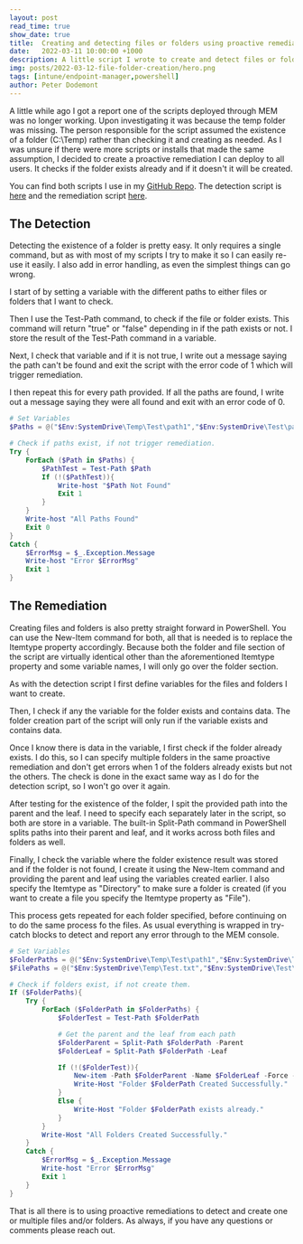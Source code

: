 ```yaml
---
layout: post
read_time: true
show_date: true
title:  Creating and detecting files or folders using proactive remediations in MEM
date:   2022-03-11 10:00:00 +1000
description: A little script I wrote to create and detect files or folders using proactive remediation in MEM.
img: posts/2022-03-12-file-folder-creation/hero.png
tags: [intune/endpoint-manager,powershell]
author: Peter Dodemont
---
```

A little while ago I got a report one of the scripts deployed through MEM was no longer working. Upon investigating it was because the temp folder was missing. The person responsible for the script assumed the existence of a folder (C:\Temp) rather than checking it and creating as needed. As I was unsure if there were more scripts or installs that made the same assumption, I decided to create a proactive remediation I can deploy to all users. It checks if the folder exists already and if it doesn't it will be created.

You can find both scripts I use in my [GitHub Repo](https://github.com/PeterDodemont/Scripts). The detection script is [here](https://github.com/PeterDodemont/Scripts/blob/main/Intune/ProactiveRem-Path-Detection.ps1) and the remediation script [here](https://github.com/PeterDodemont/Scripts/blob/main/Misc/Create-FileAndFolder.ps1).

## The Detection
Detecting the existence of a folder is pretty easy. It only requires a single command, but as with most of my scripts I try to make it so I can easily re-use it easily. I also add in error handling, as even the simplest things can go wrong.

I start of by setting a variable with the different paths to either files or folders that I want to check.

Then I use the Test-Path command, to check if the file or folder exists. This command will return "true" or "false" depending in if the path exists or not. I store the result of the Test-Path command in a variable.

Next, I check that variable and if it is not true, I write out a message saying the path can't be found and exit the script with the error code of 1 which will trigger remediation.

I then repeat this for every path provided. If all the paths are found, I write out a message saying they were all found and exit with an error code of 0.

```powershell
# Set Variables
$Paths = @("$Env:SystemDrive\Temp\Test\path1","$Env:SystemDrive\Test\path1\Path2")

# Check if paths exist, if not trigger remediation.
Try {
    ForEach ($Path in $Paths) {
        $PathTest = Test-Path $Path
        If (!($PathTest)){
            Write-host "$Path Not Found"
            Exit 1
        }
    }
    Write-host "All Paths Found"
    Exit 0
}
Catch {
    $ErrorMsg = $_.Exception.Message
    Write-host "Error $ErrorMsg"
    Exit 1
}
```

## The Remediation
Creating files and folders is also pretty straight forward in PowerShell. You can use the New-Item command for both, all that is needed is to replace the Itemtype property accordingly. Because both the folder and file section of the script are virtually identical other than the aforementioned Itemtype property and some variable names, I will only go over the folder section.

As with the detection script I first define variables for the files and folders I want to create.

Then, I check if any the variable for the folder exists and contains data. The folder creation part of the script will only run if the variable exists and contains data.

Once I know there is data in the variable, I first check if the folder already exists. I do this, so I can specify multiple folders in the same proactive remediation and don't get errors when 1 of the folders already exists but not the others. The check is done in the exact same way as I do for the detection script, so I won't go over it again.

After testing for the existence of the folder, I spit the provided path into the parent and the leaf. I need to specify each separately later in the script, so both are store in a variable. The built-in Split-Path command in PowerShell splits paths into their parent and leaf, and it works across both files and folders as well.

Finally, I check the variable where the folder existence result was stored and if the folder is not found, I create it using the New-Item command and providing the parent and leaf using the variables created earlier. I also specify the Itemtype as "Directory" to make sure a folder is created (if you want to create a file you specify the Itemtype property as "File").

This process gets repeated for each folder specified, before continuing on to do the same process fo the files.
As usual everything is wrapped in try-catch blocks to detect and report any error through to the MEM console.

```powershell
# Set Variables
$FolderPaths = @("$Env:SystemDrive\Temp\Test\path1","$Env:SystemDrive\Test\path1\Path2")
$FilePaths = @("$Env:SystemDrive\Temp\Test.txt","$Env:SystemDrive\Test\path1\Path2\test.txt")

# Check if folders exist, if not create them.
If ($FolderPaths){
    Try {
        ForEach ($FolderPath in $FolderPaths) {
            $FolderTest = Test-Path $FolderPath

            # Get the parent and the leaf from each path
            $FolderParent = Split-Path $FolderPath -Parent
            $FolderLeaf = Split-Path $FolderPath -Leaf

            If (!($FolderTest)){
                New-item -Path $FolderParent -Name $FolderLeaf -Force -ItemType Directory
                Write-Host "Folder $FolderPath Created Successfully."
            }
            Else {
                Write-Host "Folder $FolderPath exists already."
            }
        }
        Write-Host "All Folders Created Successfully."
    }
    Catch {
        $ErrorMsg = $_.Exception.Message
        Write-host "Error $ErrorMsg"
        Exit 1
    }
}
```

That is all there is to using proactive remediations to detect and create one or multiple files and/or folders. As always, if you have any questions or comments please reach out.